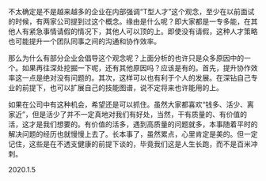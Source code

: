 不太确定是不是越来越多的企业在内部强调“T型人才”这个观念，至少在以前面试的时候，有两家公司提到过这个概念。缘由是什么呢？即大家都是一专多能，在其他人有紧急事情请假的情况下，其他人可以顶的上。即使没有请假，这种人才策略也可能提升一个团队同事之间的沟通和协作效率。

那么为什么有部分企业会倡导这个观念呢？上面分析的也许只是众多原因中的一个。如果再往深处挖掘一下呢，还有其他原因吗？应该是有的。首先，提升协作效率这一点是绝对没有问题的。其次，这样可以也有利于个人的发展。在深钻自己专业的前提下，也可以扩展自己的技能图谱，说不定将来也许能用的上。

如果在公司中有这种机会，希望还是可以抓住。虽然大家都喜欢“钱多、活少、离家近”，但是活少了并不一定真地对我们有好处，当然，干有质量的、有价值的活，这才是我们想要的。有价值的活多，遇到高质量的问题就多，本事随着平时的解决问题的经历也就慢慢上去了。长本事了，虽然累点，心里肯定是美的。但一定记住，这些是在不透支健康的前提下谈的，毕竟我们这是人生长跑，而不是百米冲刺。

2020.1.5
